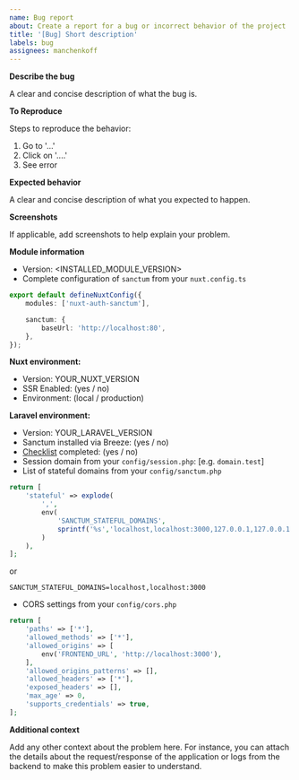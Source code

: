 ```yaml
---
name: Bug report
about: Create a report for a bug or incorrect behavior of the project
title: '[Bug] Short description'
labels: bug
assignees: manchenkoff
---
```


**Describe the bug**

A clear and concise description of what the bug is.

**To Reproduce**

Steps to reproduce the behavior:

1. Go to '...'
2. Click on '....'
3. See error

**Expected behavior**

A clear and concise description of what you expected to happen.

**Screenshots**

If applicable, add screenshots to help explain your problem.

**Module information**

-   Version: <INSTALLED_MODULE_VERSION>
-   Complete configuration of `sanctum` from your `nuxt.config.ts`

```typescript
export default defineNuxtConfig({
    modules: ['nuxt-auth-sanctum'],

    sanctum: {
        baseUrl: 'http://localhost:80',
    },
});
```

**Nuxt environment:**

-   Version: YOUR_NUXT_VERSION
-   SSR Enabled: (yes / no)
-   Environment: (local / production)

**Laravel environment:**

-   Version: YOUR_LARAVEL_VERSION
-   Sanctum installed via Breeze: (yes / no)
-   [Checklist](https://manchenkoff.gitbook.io/nuxt-auth-sanctum/authentication/spa-cookie#laravel-configuration) completed: (yes / no)
-   Session domain from your `config/session.php`: [e.g. `domain.test`]
-   List of stateful domains from your `config/sanctum.php`

```php
return [
    'stateful' => explode(
        ',',
        env(
            'SANCTUM_STATEFUL_DOMAINS',
            sprintf('%s','localhost,localhost:3000,127.0.0.1,127.0.0.1:8000,::1')
        )
    ),
];
```

or

```env
SANCTUM_STATEFUL_DOMAINS=localhost,localhost:3000
```

-   CORS settings from your `config/cors.php`

```php
return [
    'paths' => ['*'],
    'allowed_methods' => ['*'],
    'allowed_origins' => [
        env('FRONTEND_URL', 'http://localhost:3000'),
    ],
    'allowed_origins_patterns' => [],
    'allowed_headers' => ['*'],
    'exposed_headers' => [],
    'max_age' => 0,
    'supports_credentials' => true,
];
```

**Additional context**

Add any other context about the problem here. For instance, you can attach the details about the request/response of the application or logs from the backend to make this problem easier to understand.
